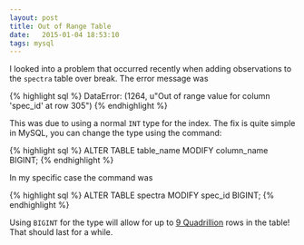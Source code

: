 ```yaml
---
layout: post
title: Out of Range Table
date:   2015-01-04 18:53:10
tags: mysql
---
```


I looked into a problem that occurred recently when adding observations to the `spectra` table over break. The error message was

{% highlight sql %}
DataError: (1264, u"Out of range value for column 'spec_id' at row 305")
{% endhighlight %}

This was due to using a normal `INT` type for the index. The fix is quite simple in MySQL, you can change the type using the command:

{% highlight sql %}
ALTER TABLE table_name MODIFY column_name BIGINT;
{% endhighlight %}

In my specific case the command was

{% highlight sql %}
ALTER TABLE spectra MODIFY spec_id BIGINT;
{% endhighlight %}

Using `BIGINT` for the type will allow for up to [9 Quadrillion](http://dev.mysql.com/doc/refman/5.5/en/integer-types.html) rows in the table! That should last for a while.
